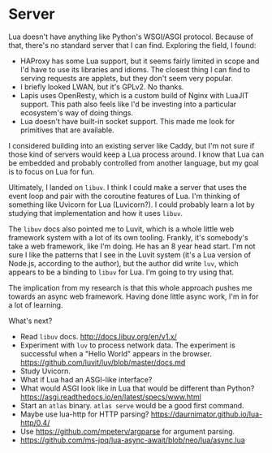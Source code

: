 Server
======

Lua doesn't have anything like Python's WSGI/ASGI protocol.
Because of that, there's no standard server that I can find.
Exploring the field,
I found:

* HAProxy has some Lua support, but it seems fairly limited in scope
  and I'd have to use its libraries and idioms.
  The closest thing I can find to serving requests are applets,
  but they don't seem very popular.
* I briefly looked LWAN, but it's GPLv2. No thanks.
* Lapis uses OpenResty, which is a custom build of Nginx with LuaJIT support.
  This path also feels like I'd be investing into a particular ecosystem's way
  of doing things.
* Lua doesn't have built-in socket support.
  This made me look for primitives that are available.

I considered building into an existing server like Caddy,
but I'm not sure if those kind of servers would keep a Lua process around.
I know that Lua can be embedded and probably controlled from another language,
but my goal is to focus on Lua for fun.

Ultimately, I landed on `libuv`.
I think I could make a server that uses the event loop
and pair with the coroutine features of Lua.
I'm thinking of something like Uvicorn for Lua (Luvicorn?).
I could probably learn a lot by studying that implementation
and how it uses `libuv`.

The `libuv` docs also pointed me to Luvit,
which is a whole little web framework system with a lot of its own tooling.
Frankly, it's somebody's take a web framework, like I'm doing.
He has an 8 year head start.
I'm not sure I like the patterns that I see in the Luvit system
(it's a Lua version of Node.js, according to the author),
but the author did write `luv`,
which appears to be a binding to `libuv` for Lua.
I'm going to try using that.

The implication from my research is that this whole approach pushes me
towards an async web framework.
Having done little async work, I'm in for a lot of learning.

What's next?

* Read `libuv` docs.
  http://docs.libuv.org/en/v1.x/
* Experiment with `luv` to process network data.
  The experiment is successful when a "Hello World" appears in the browser.
  https://github.com/luvit/luv/blob/master/docs.md
* Study Uvicorn.
 * What if Lua had an ASGI-like interface?
 * What would ASGI look like in Lua that would be different than Python?
   https://asgi.readthedocs.io/en/latest/specs/www.html
* Start an `atlas` binary. `atlas serve` would be a good first command.
* Maybe use lua-http for HTTP parsing?
  https://daurnimator.github.io/lua-http/0.4/
* Use https://github.com/mpeterv/argparse for argument parsing.
* https://github.com/ms-jpq/lua-async-await/blob/neo/lua/async.lua
